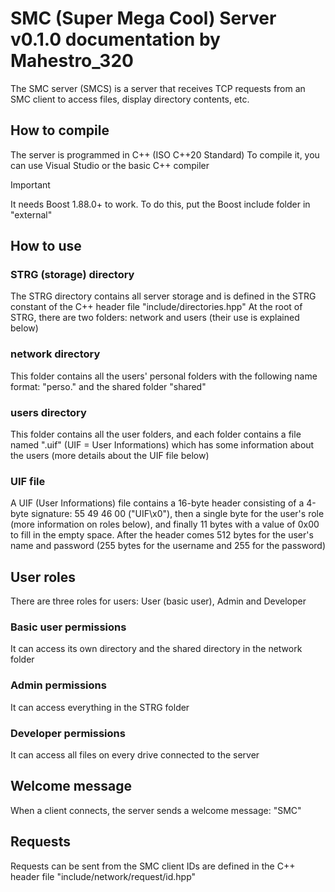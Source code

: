 # SMC (Super Mega Cool) Server v0.1.0 documentation by Mahestro_320

The SMC server (SMCS) is a server that receives TCP requests from an SMC client to access files, display directory contents, etc.

## How to compile

The server is programmed in C++ (ISO C++20 Standard)
To compile it, you can use Visual Studio or the basic C++ compiler

> [!IMPORTANT]
> It needs Boost 1.88.0+ to work. To do this, put the Boost include folder in "external"

## How to use

### STRG (storage) directory

The STRG directory contains all server storage and is defined in the STRG constant of the C++ header file "include/directories.hpp"
At the root of STRG, there are two folders: network and users (their use is explained below)

### network directory

This folder contains all the users' personal folders with the following name format: "perso.<username>" and the shared folder "shared"

### users directory

This folder contains all the user folders, and each folder contains a file named ".uif" (UIF = User Informations) which has some information about the users (more details about the UIF file below)

### UIF file

A UIF (User Informations) file contains a 16-byte header consisting of a 4-byte signature: 55 49 46 00 ("UIF\x0"), then a single byte for the user's role (more information on roles below), and finally 11 bytes with a value of 0x00 to fill in the empty space. After the header comes 512 bytes for the user's name and password (255 bytes for the username and 255 for the password)

## User roles

There are three roles for users: User (basic user), Admin and Developer

### Basic user permissions

It can access its own directory and the shared directory in the network folder

### Admin permissions

It can access everything in the STRG folder

### Developer permissions

It can access all files on every drive connected to the server

## Welcome message

When a client connects, the server sends a welcome message: "SMC"

## Requests

Requests can be sent from the SMC client
IDs are defined in the C++ header file "include/network/request/id.hpp"
